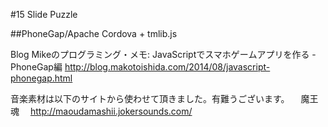 #15 Slide Puzzle

##PhoneGap/Apache Cordova + tmlib.js

Blog
Mikeのプログラミング・メモ: JavaScriptでスマホゲームアプリを作る - PhoneGap編
http://blog.makotoishida.com/2014/08/javascript-phonegap.html



音楽素材は以下のサイトから使わせて頂きました。有難うございます。
　魔王魂 
　http://maoudamashii.jokersounds.com/



